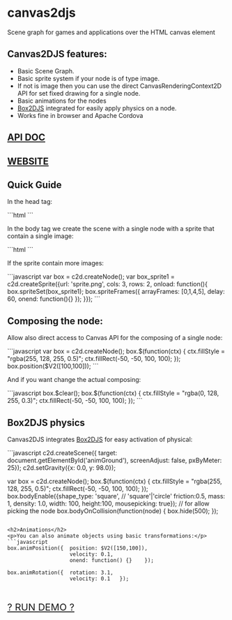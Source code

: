 <h1>canvas2djs</h1>

<p>Scene graph for games and applications over the HTML canvas element</p>

<h2>Canvas2DJS features:</h2>
<ul>
	<li>Basic Scene Graph.</li>
	<li>Basic sprite system if your node is of type image.</li>
	<li>If not is image then you can use the direct CanvasRenderingContext2D API for set fixed drawing for a single node.</li>
	<li>Basic animations for the nodes</li>
	<li><a href="http://box2d-js.sourceforge.net/">Box2DJS</a> integrated for easily apply physics on a node.</li>
	<li>Works fine in browser and Apache Cordova</li>
</ul>

<h2><a href="http://stormcolour.appspot.com/CONTENT/Canvas2DJS-1.0-API-Doc/Canvas2DJS.html">API DOC</a></h2>
<h2><a href="http://stormcolour.appspot.com/canvas2djs">WEBSITE</a></h2>

<h2>Quick Guide</h2>
<p>In the head tag:</p>
```html
<script type="text/javascript" src="Canvas2DJS/Canvas2DJS.js"></script>
```
<p>In the body tag we create the scene with a single node with a sprite that contain a single image:</p>
```html
<canvas id="animGround" width="800" height="600"></canvas>
<script>
	c2d.createScene({target: document.getElementById('animGround'),
					screenAdjust: false});

	var box = c2d.createNode();
	var box_sprite1 = c2d.createSprite({url: 'box.png',
										onload: function(){
											box.spriteSet(box_sprite1);
										}});
	box.position($V2([100,100]));


	c2d.start(function(){
		c2d.allShow(500);
	});
</script>
```
<p>If the sprite contain more images:</p>
```javascript
var box = c2d.createNode();
var box_sprite1 = c2d.createSprite({url: 'sprite.png',
									cols: 3,
									rows: 2,
									onload: function(){
										box.spriteSet(box_sprite1);
										box.spriteFrames({	arrayFrames: [0,1,4,5],
															delay: 60,
															onend: function(){}	});
									}});
```

<h2>Composing the node:</h2>
<p>Allow also direct access to Canvas API for the composing of a single node:</p>
```javascript
var box = c2d.createNode();
box.$(function(ctx) {
	ctx.fillStyle = "rgba(255, 128, 255, 0.5)";
	ctx.fillRect(-50, -50, 100, 100);
});
box.position($V2([100,100]));
```
<p>And if you want change the actual composing:</p>
```javascript
box.$clear();
box.$(function(ctx) {
	ctx.fillStyle = "rgba(0, 128, 255, 0.3)";
	ctx.fillRect(-50, -50, 100, 100);
});
```
		
<h2>Box2DJS physics</h2>
<p>Canvas2DJS integrates <a href="http://box2d-js.sourceforge.net/">Box2DJS</a> for easy activation of physical:</p>
```javascript
c2d.createScene({	target: document.getElementById('animGround'),
					screenAdjust: false,
					pxByMeter: 25});
c2d.setGravity({x: 0.0, y: 98.0});

var box = c2d.createNode();
box.$(function(ctx) {
				ctx.fillStyle = "rgba(255, 128, 255, 0.5)";
				ctx.fillRect(-50, -50, 100, 100);
			});
box.bodyEnable({shape_type: 'square', // 'square'|'circle'
				friction:0.5,
				mass: 1,
				density: 1.0,
				width: 100,
				height:100, 
				mousepicking: true});  // for allow picking the node
box.bodyOnCollision(function(node) { 
			   box.hide(500);
		   });
```

<h2>Animations</h2>
<p>You can also animate objects using basic transformations:</p>
```javascript
box.animPosition({	position: $V2([150,100]),
					velocity: 0.1,
					onend: function() {}	});
					
box.animRotation({	rotation: 3.1,
					velocity: 0.1	});
```
<br />
<p><a href="http://stormcolour.appspot.com/CONTENT/temp/c2d/example1/index.html" style="font-size:22px">? RUN DEMO ?</a></p>
<br />



